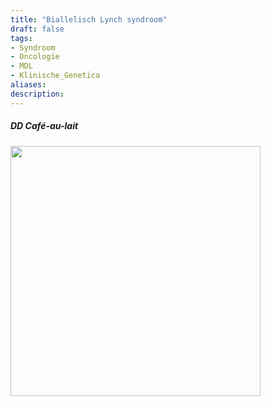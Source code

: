 ```yaml
---
title: "Biallelisch Lynch syndroom"
draft: false
tags: 
- Syndroom
- Oncologie
- MDL
- Klinische_Genetica
aliases: 
description:
---
```



##### DD Café-au-lait
<img width="400px" src="https://i.imgur.com/4Y93GMs.png"></img>
